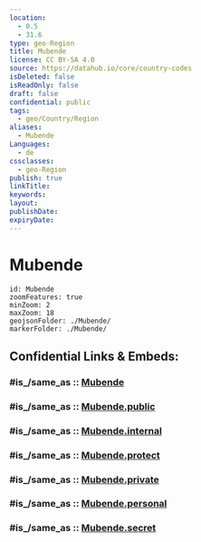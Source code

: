 ```yaml
---
location:
  - 0.5
  - 31.6
type: geo-Region
title: Mubende
license: CC BY-SA 4.0
source: https://datahub.io/core/country-codes
isDeleted: false
isReadOnly: false
draft: false
confidential: public
tags:
  - geo/Country/Region
aliases:
  - Mubende
Languages:
  - de
cssclasses:
  - geo-Region
publish: true
linkTitle:
keywords:
layout:
publishDate:
expiryDate:
---
```


# Mubende

```leaflet
id: Mubende
zoomFeatures: true 
minZoom: 2 
maxZoom: 18
geojsonFolder: ./Mubende/
markerFolder: ./Mubende/
```


## Confidential Links & Embeds: 

### #is_/same_as :: [Mubende](/_Standards/Earth/Continent/Africa/Africa~Central/Uganda/regions~Uganda/Uganda~Central/Mubende.md) 

### #is_/same_as :: [Mubende.public](/_public/Earth/Continent/Africa/Africa~Central/Uganda/regions~Uganda/Uganda~Central/Mubende.public.md) 

### #is_/same_as :: [Mubende.internal](/_internal/Earth/Continent/Africa/Africa~Central/Uganda/regions~Uganda/Uganda~Central/Mubende.internal.md) 

### #is_/same_as :: [Mubende.protect](/_protect/Earth/Continent/Africa/Africa~Central/Uganda/regions~Uganda/Uganda~Central/Mubende.protect.md) 

### #is_/same_as :: [Mubende.private](/_private/Earth/Continent/Africa/Africa~Central/Uganda/regions~Uganda/Uganda~Central/Mubende.private.md) 

### #is_/same_as :: [Mubende.personal](/_personal/Earth/Continent/Africa/Africa~Central/Uganda/regions~Uganda/Uganda~Central/Mubende.personal.md) 

### #is_/same_as :: [Mubende.secret](/_secret/Earth/Continent/Africa/Africa~Central/Uganda/regions~Uganda/Uganda~Central/Mubende.secret.md)

